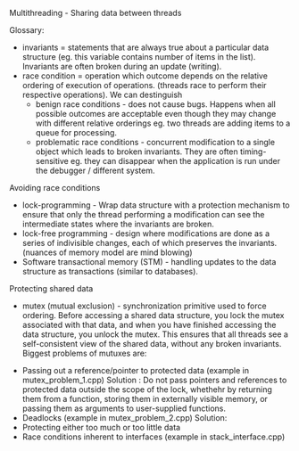 Multithreading - Sharing data between threads

Glossary:
- invariants = statements that are always true about a particular data structure (eg. this variable contains number of items in the list). Invariants are often broken during an update (writing).
- race condition = operation which outcome depends on the relative ordering of execution of operations. (threads race to perform their respective operations). 
We can destinguish 
    - benign race conditions - does not cause bugs. Happens when all possible outcomes are acceptable even though they may change with different relative orderings eg. two threads are adding items to a queue for processing.
    - problematic race conditions - concurrent modification to a single object which leads to broken invariants. They are often timing-sensitive eg. they can disappear when the application is run under the debugger / different system.


Avoiding race conditions
- lock-programming - Wrap data structure with a protection mechanism to ensure that only the thread performing a modification can see the intermediate states where the invariants are broken. 
- lock-free programming - design where modifications are done as a series of indivisible changes, each of which preserves the invariants. (nuances of memory model are mind blowing)
- Software transactional memory (STM) - handling updates to the data structure as transactions (similar to databases).


Protecting shared data
- mutex (mutual exclusion) - synchronization primitive used to force ordering. Before accessing a shared data structure, you lock the mutex associated with that data, and when you have finished accessing the data structure, you unlock the mutex. This ensures that all threads see a self-consistent view of the shared data, without any broken invariants.
Biggest problems of mutuxes are:
* Passing out a reference/pointer to protected data (example in mutex_problem_1.cpp)
    Solution : Do not pass pointers and references to protected data outside the scope of the lock, whethehr by returning them from a function, storing them in externally visible memory, or passing them as arguments to user-supplied functions.
* Deadlocks (example in mutex_problem_2.cpp)
    Solution: 
* Protecting either too much or too little data 
* Race conditions inherent to interfaces (example in stack_interface.cpp)


